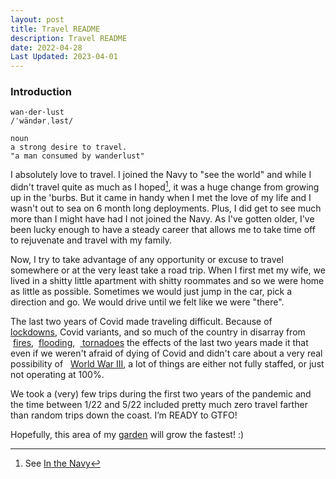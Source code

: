 ```yaml
---
layout: post
title: Travel README
description: Travel README
date: 2022-04-28
Last Updated: 2023-04-01
---
```

###  Introduction
```
wan·der·lust
/ˈwändərˌləst/

noun
a strong desire to travel.
"a man consumed by wanderlust"
```

I absolutely love to travel.  I joined the Navy to "see the world" and while I didn't travel quite as much as I hoped[^1], it was a huge change from growing up in the 'burbs. But it came in handy when I met the love of my life and I wasn't out to sea on 6 month long deployments.  Plus, I did get to see much more than I might have had I not joined the Navy.  As I've gotten older, I've been lucky enough to have a steady career that allows me to take time off to rejuvenate and travel with my family.

Now, I try to take advantage of any opportunity or excuse to travel somewhere or at the very least take a road trip.  When I first met my wife, we lived in a shitty little apartment with shitty roommates and so we were home as little as possible.  Sometimes we would just jump in the car, pick a direction and go.  We would drive until we felt like we were "there".

The last two years of Covid made traveling difficult.  Because of &nbsp; <a href="https://www.nytimes.com/2020/12/03/us/california-stay-at-home-order.html" class="hvr-wobble-skew">lockdowns</a>, Covid <a h ref="https://www.who.int/westernpacific/emergencies/covid-19/information/covid-19-variants" class="hvr-wobble-skew">variants</a>, and so much of the country in disarray from &nbsp;<a href="https://abcnews.go.com/Technology/wireStory/california-wildfire-lake-tahoe-half-contained-79881492" class="hvr-wobble-skew">fires</a>, &nbsp;<a href="https://pubmed.ncbi.nlm.nih.gov/33786171/" class="hvr-wobble-skew">flooding</a>, &nbsp;<a href="https://www.noaa.gov/news/december-2021-tornado-outbreak-explained" class="hvr-wobble-skew"> tornadoes</a> the effects of the last two years made it that even if we weren't afraid of dying of Covid and didn't care about a very real possibility of &nbsp; <a href="https://www.newsweek.com/russia-ukraine-warning-world-war-three-lavrov-1700897" class="hvr-wobble-skew">World War III</a>, a lot of things are either not fully staffed, or just not operating at 100%.

We took a (very) few trips during the first two years of the pandemic and the time between 1/22 and 5/22 included pretty much zero travel farther than random trips down the coast.  I’m READY to GTFO!

Hopefully, this area of my <a href="/" class="hvr-wobble-skew">garden</a> will grow the fastest! :)

[^1]: See <a href="/life/in-the-navy/#in-the-navy" class="hvr-wobble-skew">In the Navy</a>
